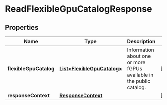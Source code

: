 

# ReadFlexibleGpuCatalogResponse


## Properties

| Name | Type | Description | Notes |
|------------ | ------------- | ------------- | -------------|
|**flexibleGpuCatalog** | [**List&lt;FlexibleGpuCatalog&gt;**](FlexibleGpuCatalog.md) | Information about one or more fGPUs available in the public catalog. |  [optional] |
|**responseContext** | [**ResponseContext**](ResponseContext.md) |  |  [optional] |



